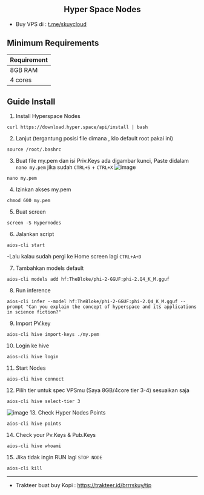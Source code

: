 # <h2 align=center>Hyper Space Nodes</h2>

- Buy VPS di : [t.me/skuycloud](t.me/skuycloud)
## Minimum Requirements

| **Requirement**         |
|-------------------------|
|  8GB RAM                |
|  4 cores                |


## Guide Install
1. Install Hyperspace Nodes
```
curl https://download.hyper.space/api/install | bash
```
2. Lanjut (tergantung posisi file dimana , klo default root pakai ini)
```
source /root/.bashrc
```
3. Buat file my.pem dan isi Priv.Keys ada digambar kunci, Paste didalam `nano my.pem` jika sudah `CTRL+S` + `CTRL+X` 
![image](https://github.com/user-attachments/assets/1b1fc174-0f82-47b1-a1da-ecb0d4eff684)
```
nano my.pem
```
4. Izinkan akses my.pem
```
chmod 600 my.pem
```
5. Buat screen 
```
screen -S Hypernodes
```
6. Jalankan script
```
aios-cli start
```
-Lalu kalau sudah pergi ke Home screen lagi `CTRL+A+D`

7. Tambahkan models default
```
aios-cli models add hf:TheBloke/phi-2-GGUF:phi-2.Q4_K_M.gguf
```
8. Run inference 
```
aios-cli infer --model hf:TheBloke/phi-2-GGUF:phi-2.Q4_K_M.gguf --prompt "Can you explain the concept of hyperspace and its applications in science fiction?"
```
9. Import PV.key 
```
aios-cli hive import-keys ./my.pem
```
10. Login ke hive
```
aios-cli hive login
```
11. Start Nodes
```
aios-cli hive connect
```
12. Pilih tier untuk spec VPSmu (Saya 8GB/4core tier 3-4) sesuaikan saja
```
aios-cli hive select-tier 3
```
![image](https://github.com/user-attachments/assets/5c4acd4a-b158-49d9-a567-d6e1c937df62)
13. Check Hyper Nodes Points
```
aios-cli hive points
```
14. Check your Pv.Keys & Pub.Keys
```
aios-cli hive whoami
```
15. Jika tidak ingin RUN lagi `STOP NODE` 
```
aios-cli kill
```
------------------
- Trakteer buat buy Kopi : https://trakteer.id/brrrskuy/tip

